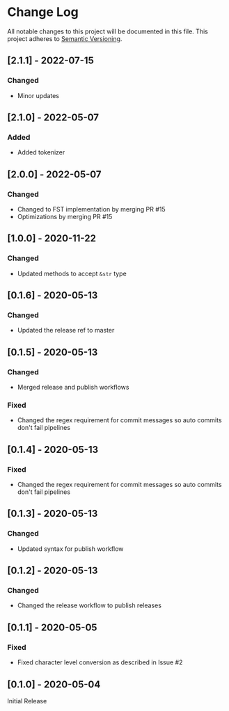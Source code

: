 # Change Log
All notable changes to this project will be documented in this file. This project adheres to [Semantic Versioning](http://semver.org/).

## [2.1.1] - 2022-07-15
### Changed
- Minor updates

## [2.1.0] - 2022-05-07
### Added
- Added tokenizer

## [2.0.0] - 2022-05-07
### Changed
- Changed to FST implementation by merging PR #15
- Optimizations by merging PR #15

## [1.0.0] - 2020-11-22
### Changed
- Updated methods to accept `&str` type

## [0.1.6] - 2020-05-13
### Changed
- Updated the release ref to master

## [0.1.5] - 2020-05-13
### Changed
- Merged release and publish workflows

### Fixed
- Changed the regex requirement for commit messages so auto commits don't fail pipelines

## [0.1.4] - 2020-05-13
### Fixed
- Changed the regex requirement for commit messages so auto commits don't fail pipelines

## [0.1.3] - 2020-05-13
### Changed
- Updated syntax for publish workflow

## [0.1.2] - 2020-05-13
### Changed
- Changed the release workflow to publish releases

## [0.1.1] - 2020-05-05
### Fixed
- Fixed character level conversion as described in Issue #2

## [0.1.0] - 2020-05-04
Initial Release
